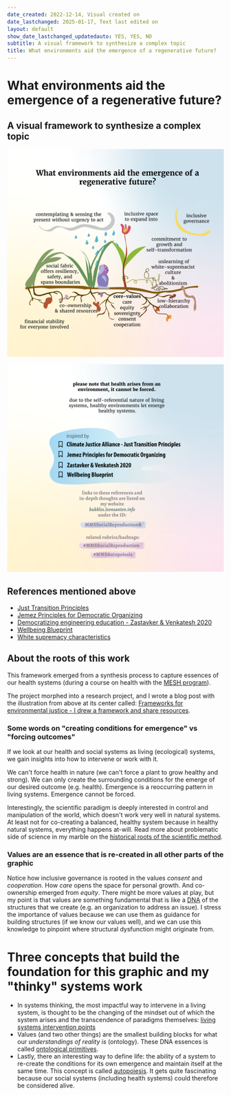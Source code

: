 ```yaml
---
date_created: 2022-12-14, Visual created on
date_lastchanged: 2025-01-17, Text last edited on
layout: default
show_date_lastchanged_updatedauto: YES, YES, NO
subtitle: A visual framework to synthesize a complex topic
title: What environments aid the emergence of a regenerative future?
---
```

# What environments aid the emergence of a regenerative future?
## A visual framework to synthesize a complex topic 
![](media/MMSHealthAutopoiesis-merge-05.png)

![](media/MMSHealthAutopoiesis-merge-06.png)
## References mentioned above
- [Just Transition Principles](https://climatejusticealliance.org/just-transition/)
- [Jemez Principles for Democratic Organizing](https://climatejusticealliance.org/jemez-principles/)
- [Democratizing engineering education - Zastavker & Venkatesh 2020](https://aic-atlas.s3.eu-north-1.amazonaws.com/projects/e7299991-eb2b-4764-a849-4909e01fb07d/documents/SZhHUrNGR0SUQ7lGQ8eQbX24UHw2HCzr6sV9DTR2.pdf)
- [Wellbeing Blueprint](https://wellbeingblueprint.org/blueprint/)
- [White supremacy characteristics](MMSWhiteSupremacy-A.md)

## About the roots of this work
This framework emerged from a synthesis process to capture essences of our health systems (during a course on health with the [MESH program](https://onlinedegrees.sandiego.edu/masters-engineering-sustainability-health/classes/)).

The project morphed into a research project, and I wrote a blog post with the illustration from above at its center called: [Frameworks for environmental justice - I drew a framework and share resources](https://www.omprakash.org/blog/frameworks-for-a-just-energy-network).

### Some words on "creating conditions for emergence" vs "forcing outcomes"
If we look at our health and social systems as living (ecological) systems, we gain insights into how to intervene or work with it.

We can't force health in nature (we can't force a plant to grow healthy and strong). We can only create the surrounding conditions for the emerge of our desired outcome (e.g. health). Emergence is a reoccurring pattern in living systems. Emergence cannot be forced.

Interestingly, the scientific paradigm is deeply interested in control and manipulation of the world, which doesn't work very well in natural systems. At least not for co-creating a balanced, healthy system because in healthy natural systems, everything happens at-will. Read more about problematic side of science in my marble on the [historical roots of the scientific method](MMSHistOfSci-A.md).

### Values are an essence that is re-created in all other parts of the graphic
Notice how inclusive governance is rooted in the values *consent* and *cooperation*. How *care* opens the space for personal growth. And co-ownership emerged from  *equity*. There might be more values at play, but my point is that values are something fundamental that is like a [DNA](ONTOLOGICAL-PRIMITIVES.md) of the structures that we create (e.g. an organization to address an issue). I stress the importance of values because we can use them as guidance for building structures (if we know our values well), and we can use this knowledge to pinpoint where structural dysfunction might originate from. 

# Three concepts that build the foundation for this graphic and my "thinky" systems work
- In systems thinking, the most impactful way to intervene in a living system, is thought to be the changing of the mindset out of which the system arises and the transcendence of paradigms themselves: [living systems intervention points](MMSSystemIntervention-A.md)
- Values (and two other things) are the smallest building blocks for what our *understandings of reality is* (ontology). These DNA essences is called [ontological primitives](ONTOLOGICAL-PRIMITIVES.md).
- Lastly, there an interesting way to define life: the ability of a system to re-create the conditions for its own emergence and maintain itself at the same time. This concept is called [autopoiesis](AUTOPOIESIS-A.md). It gets quite fascinating because our social systems (including health systems) could therefore be considered alive. 


